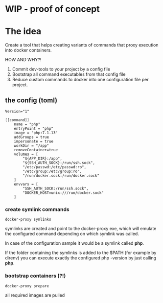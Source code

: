 # WIP - proof of concept

# The idea
Create a tool that helps creating variants of commands that proxy execution into docker containers.

HOW AND WHY?!

1. Commit dev-tools to your project by a config file
2. Bootstrap all command executables from that config file
3. Reduce custom commands to docker into one configuration file per project.

## the config (toml)
    Version="1"

    [[command]]
        name = "php"
        entryPoint = "php"
        image = "php:7.1.13"
        addGroups = true
        impersonate = true
        workDir = "/app"
        removeContainer=true
        volumes = [
            "${APP_DIR}:/app",
            "${SSH_AUTH_SOCK}:/run/ssh.sock",
            "/etc/passwd:/etc/passwd:ro",
            "/etc/group:/etc/group:ro",
            "/run/docker.sock:/run/docker.sock"
        ]
        envvars = [
            "SSH_AUTH_SOCK:/run/ssh.sock",
            "DOCKER_HOST=unix:///run/docker.sock"
        ]

### create symlink commands
    docker-proxy symlinks

symlinks are created and point to the docker-proxy exe, which will emulate the configured command
depending on which symlink was called.

In case of the configuration sample it would be a symlink called **php**.

If the folder containing the symlinks is added to the $PATH (for example by direnv)
you can execute exactly the configured php -version by just calling **php**.


### bootstrap containers (?!)
    docker-proxy prepare

all required images are pulled